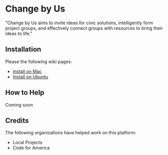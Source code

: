 # Change by Us

"Change by Us aims to invite ideas for civic solutions, intelligently form project groups, and effectively connect groups with resources to bring their ideas to life."

## Installation

Please the following wiki pages:

   * [Install on Mac](https://github.com/codeforamerica/cbu/wiki/Installation-Instructions-%28Mac%29)
   * [Install on Ubuntu](https://github.com/codeforamerica/cbu/wiki/Installation-Instructions-%28Ubuntu%29)
   
## How to Help

Coming soon

## Credits

The following organizations have helped work on this platform:

   * Local Projects
   * Code for America
